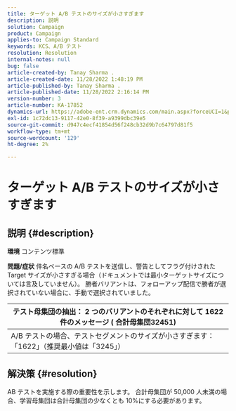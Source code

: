 ```yaml
---
title: ターゲット A/B テストのサイズが小さすぎます
description: 説明
solution: Campaign
product: Campaign
applies-to: Campaign Standard
keywords: KCS、A/B テスト
resolution: Resolution
internal-notes: null
bug: false
article-created-by: Tanay Sharma .
article-created-date: 11/28/2022 1:48:19 PM
article-published-by: Tanay Sharma .
article-published-date: 11/28/2022 2:16:14 PM
version-number: 3
article-number: KA-17852
dynamics-url: https://adobe-ent.crm.dynamics.com/main.aspx?forceUCI=1&pagetype=entityrecord&etn=knowledgearticle&id=aa5e4c4d-236f-ed11-9562-6045bd006239
exl-id: 1c72dc13-9117-42e0-8f39-a9399dbc39e5
source-git-commit: d947c4ecf41854d56f248cb32d9b7c64797d81f5
workflow-type: tm+mt
source-wordcount: '129'
ht-degree: 2%

---
```


# ターゲット A/B テストのサイズが小さすぎます

## 説明 {#description}

<b>環境</b>
コンテンツ標準


<b>問題/症状</b>
件名ベースの A/B テストを送信し、警告としてフラグ付けされた Target サイズが小さすぎる場合（ドキュメントでは最小ターゲットサイズについては言及していません）。 勝者バリアントは、フォローアップ配信で勝者が選択されていない場合に、手動で選択されていました。




| テスト母集団の抽出： 2 つのバリアントのそれぞれに対して 1622 件のメッセージ ( 合計母集団32451) |
| --- |
| A/B テストの場合、テストセグメントのサイズが小さすぎます： 「1622」（推奨最小値は「3245」） |



## 解決策 {#resolution}


AB テストを実施する際の重要性を示します。 合計母集団が 50,000 人未満の場合、学習母集団は合計母集団の少なくとも 10%にする必要があります。
